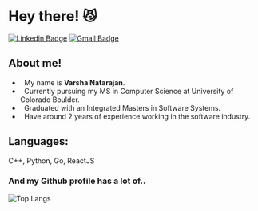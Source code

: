 # Hey there! 😼   
[![Linkedin Badge](https://img.shields.io/badge/-LinkedIn-blue?style=flat-square&logo=Linkedin&logoColor=white&link=)](https://www.linkedin.com/in/varsha-natarajan-a6a70115b/) [![Gmail Badge](https://img.shields.io/badge/-Gmail-c14438?style=flat-square&logo=Gmail&logoColor=white&link=mailto:vana7343@colorado.edu)](mailto:vana7343@colorado.edu)     

## About me!
-  &nbsp; My name is **Varsha Natarajan**.   
-  &nbsp; Currently pursuing my MS in Computer Science at University of Colorado Boulder.   
-  &nbsp; Graduated with an Integrated Masters in Software Systems.
-  &nbsp; Have around 2 years of experience working in the software industry.

## Languages:
C++, Python, Go, ReactJS   


### And my Github profile has a lot of..
![Top Langs](https://github-readme-stats.vercel.app/api/top-langs/?username=ii-varsha-ii&hide_progress=true)

